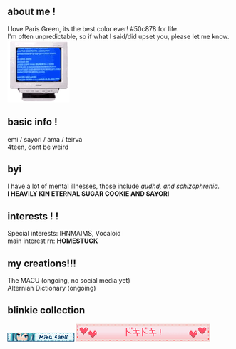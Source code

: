 

## about me !

I love Paris Green, its the best color ever! #50c878 for life.<br/>
I'm often unpredictable, so if what I said/did upset you, please let me know. ![](bdef385c.gif)

## basic info !

emi / sayori / ama / teirva<br/>
4teen, dont be weird<br/>

## byi
I have a lot of mental illnesses, those include *audhd, and schizophrenia.*<br/>
**I HEAVILY KIN ETERNAL SUGAR COOKIE AND SAYORI**

## interests ! ! 
Special interests: IHNMAIMS, Vocaloid<br/>
main interest rn: **HOMESTUCK**

## my creations!!!

The MACU (ongoing, no social media yet)<br/>
Alternian Dictionary (ongoing)


## blinkie collection
![](0178-mikuwink2.gif)
![](0249-beatinghearts.gif)


